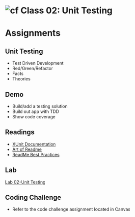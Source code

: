 ![cf](http://i.imgur.com/7v5ASc8.png) Class 02: Unit Testing
=====================================

# Assignments

## Unit Testing
- Test Driven Development
- Red/Green/Refactor
- Facts
- Theories

## Demo
- Build/add a testing solution
- Build out app with TDD
- Show code coverage


## Readings
- [XUnit Documentation](http://xunit.github.io/#documentation)
- [Art of Readme](https://github.com/noffle/art-of-readme)
- [ReadMe Best Practices](https://github.com/jehna/readme-best-practices)

## Lab
[Lab 02-Unit Testing](https://github.com/codefellows-seattle-dotnet-401d3/Lab02-Unit-Testing)

## Coding Challenge
- Refer to the code challenge assignment located in Canvas
 